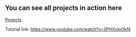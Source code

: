 ## You can see all projects in action here

[Projects](https://www.vanillajavascriptprojects.com/)

Tutorial link: https://www.youtube.com/watch?v=3PHXvlpOkf4
